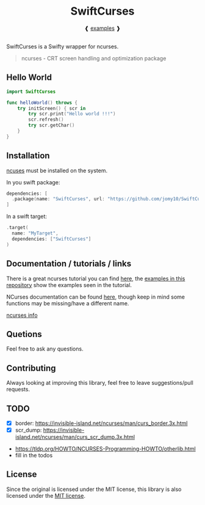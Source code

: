 <div align="center">
  <h1>SwiftCurses</h1>
  ❰
  <a href="/Sources/Examples">examples</a>
  ❱
</div><br/>

SwiftCurses is a Swifty wrapper for ncurses.

> ncurses - CRT screen handling and optimization package

## Hello World

```swift
import SwiftCurses

func helloWorld() throws {
	try initScreen() { scr in
		try scr.print("Hello world !!!")
		scr.refresh()
		try scr.getChar()
	}
}
```

## Installation

[ncuses](https://invisible-island.net/ncurses#packages) must be installed on the system.

In you swift package:

```swift
dependencies: [
  .package(name: "SwiftCurses", url: "https://github.com/jomy10/SwiftCurses.git", branch: .main)
]
```

In a swift target:

```swift
.target(
  name: "MyTarget",
  dependencies: ["SwiftCurses"]
)
```

## Documentation / tutorials / links

There is a great ncurses tutorial you can find [here](https://tldp.org/HOWTO/NCURSES-Programming-HOWTO/),
the [examples in this repository](/Sources/Examples) show the examples seen in the tutorial.

NCurses documentation can be found [here](https://invisible-island.net/ncurses/man/ncurses.3x.html),
though keep in mind some functions may be missing/have a different name.

[ncurses info](https://invisible-island.net/ncurses/)

## Quetions

Feel free to ask any questions.

## Contributing

Always looking at improving this library, feel free to leave suggestions/pull requests.

## TODO

- [x] border: https://invisible-island.net/ncurses/man/curs_border.3x.html
- [x] scr_dump: https://invisible-island.net/ncurses/man/curs_scr_dump.3x.html
- https://tldp.org/HOWTO/NCURSES-Programming-HOWTO/otherlib.html
- fill in the todos

## License

Since the original is licensed under the MIT license, this library is also
licensed under the [MIT license](LICENSE).
